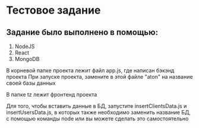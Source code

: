 # Тестовое задание

## Задание было выполнено в помощью:
1. NodeJS
2. React
3. MongoDB

В корневой папке проекта лежит файл app.js, где написан бэкэнд проекта
При запуске проекта, замените в этой файле "aton" на название своей базы данных

В папке tz лежит фронтенд проекта

Для того, чтобы вставить данные в БД, запустите insertClientsData.js и insertUsersData.js, в которых также необходимо заменить название БД, с помoщью команды node или вы можете сделать это самостоятельно
